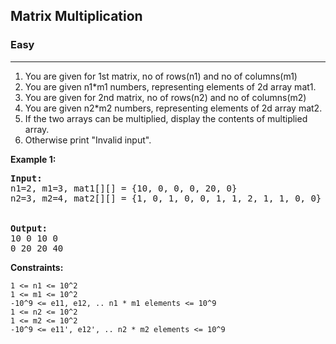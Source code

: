 ## Matrix Multiplication

### Easy
***

1. You are given for 1st matrix, no of rows(n1) and no of columns(m1)
2. You are given n1*m1 numbers, representing elements of 2d array mat1.
3. You are given for 2nd matrix, no of rows(n2) and no of columns(m2)
4. You are given n2*m2 numbers, representing elements of 2d array mat2.
5. If the two arrays can be multiplied, display the contents of multiplied array.
6. Otherwise print "Invalid input".

**Example 1:**
<pre>
<b>Input: </b> 
n1=2, m1=3, mat1[][] = {10, 0, 0, 0, 20, 0}
n2=3, m2=4, mat2[][] = {1, 0, 1, 0, 0, 1, 1, 2, 1, 1, 0, 0}
<br />
<b>Output: </b> 
10 0 10 0
0 20 20 40
</pre>

**Constraints:**
```
1 <= n1 <= 10^2
1 <= m1 <= 10^2
-10^9 <= e11, e12, .. n1 * m1 elements <= 10^9
1 <= n2 <= 10^2
1 <= m2 <= 10^2
-10^9 <= e11', e12', .. n2 * m2 elements <= 10^9
```
